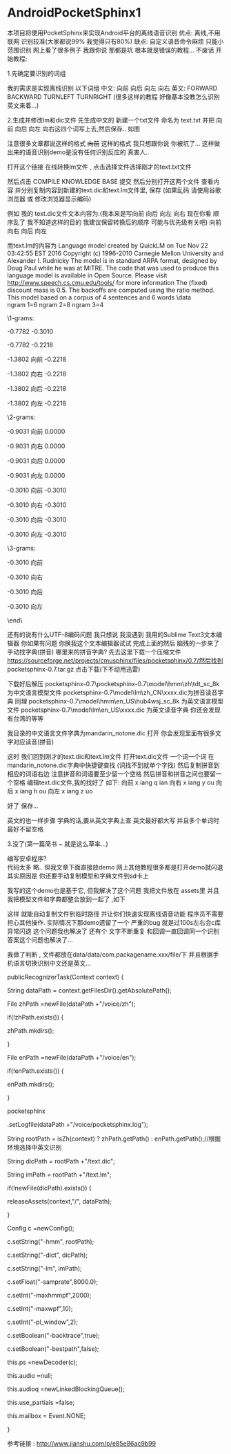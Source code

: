 # AndroidPocketSphinx1
本项目将使用PocketSphinx来实现Android平台的离线语音识别
优点: 离线,不用联网 识别较准(大家都说99%  我觉得只有80%)
缺点: 自定义语音命令麻烦  只能小范围识别 
网上看了很多例子 我跟你说 那都是坑  根本就是错误的教程...
不废话 开始教程:

1.先确定要识别的词组

我的需求是实现离线识别 以下词组
中文:  向前 向后 向左 向右
英文: FORWARD BACKWARD TURNLEFT TURNRIGHT
(很多这样的教程 好像基本没教怎么识别英文来着...)

2.生成并修改lm和dic文件 
先生成中文的 新建一个txt文件  命名为 text.txt
并把 向前 向后 向左 向右这四个词写上去,然后保存..
如图



注意很多文章都说这样的格式 <s>向前</s>
这样的格式  我只想跟你说 你被坑了...  这样做出来的语音识别demo是没有任何识别反应的 真害人..

打开这个链接  在线转换lm文件  , 点击选择文件选择刚才的text.txt文件


然后点击 COMPILE KNOWLEDGE BASE  提交
然后分别打开这两个文件 查看内容    并分别复制内容到新建的text.dic和text.lm文件里, 保存  (如果乱码 请使用谷歌浏览器 或 修改浏览器显示编码)



例如 我的 text.dic文件文本内容为:(我本来是写向前 向后 向左 向右 现在你看 顺序乱了 我不知道这样的目的 我建议保留转换后的顺序 可能与优先级有关吧)
向前
向右
向后
向左


而text.lm的内容为
Language model created by QuickLM on Tue Nov 22 03:42:55 EST 2016
Copyright (c) 1996-2010 Carnegie Mellon University and Alexander I. Rudnicky
The model is in standard ARPA format, designed by Doug Paul while he was at MITRE.
The code that was used to produce this language model is available in Open Source.
Please visit http://www.speech.cs.cmu.edu/tools/ for more information
The (fixed) discount mass is 0.5. The backoffs are computed using the ratio method.
This model based on a corpus of 4 sentences and 6 words
\data\
ngram 1=6
ngram 2=8
ngram 3=4

\1-grams:

-0.7782 -0.3010

-0.7782 -0.2218

-1.3802 向前 -0.2218

-1.3802 向右 -0.2218

-1.3802 向后 -0.2218

-1.3802 向左 -0.2218

\2-grams:

-0.9031 向前 0.0000

-0.9031 向右 0.0000

-0.9031 向后 0.0000

-0.9031 向左 0.0000

-0.3010 向前 -0.3010

-0.3010 向右 -0.3010

-0.3010 向后 -0.3010

-0.3010 向左 -0.3010

\3-grams:

-0.3010 向前

-0.3010 向右

-0.3010 向后

-0.3010 向左

\end\


还有的说有什么UTF-8编码问题  我只想说 我没遇到 我用的Sublime Text3文本编辑器  你如果有问题 你换我这个文本编辑器试试
完成上面的然后 脑残的一步来了  手动找字典(拼音) 
哪里来的拼音字典? 先去这里下载一个压缩文件
https://sourceforge.net/projects/cmusphinx/files/pocketsphinx/0.7/然后找到 pocketsphinx-0.7.tar.gz 点击下载(下不动用迅雷)


下载好后解压
pocketsphinx-0.7\pocketsphinx-0.7\model\hmm\zh\tdt_sc_8k 为中文语言模型文件
pocketsphinx-0.7\model\lm\zh_CN\xxxx.dic为拼音读音字典
同理
pocketsphinx-0.7\model\hmm\en_US\hub4wsj_sc_8k 为英文语言模型文件
pocketsphinx-0.7\model\lm\en_US\xxxx.dic 为英文读音字典
你还会发现有台湾的等等

我目录的中文语言文件字典为mandarin_notone.dic  打开 你会发现里面有很多文字对应读音(拼音)


这时 我们回到刚才的text.dic和text.lm文件  打开text.dic文件
一个词一个词 在mandarin_notone.dic字典中快捷键查找  (词找不到就单个字找)  然后复制拼音到相应的词语右边 注意拼音和词语要至少留一个空格  然后拼音和拼音之间也要留一个空格
编辑text.dic文件,我的找好了 如下:
向前	x iang q ian
向右	x iang y ou
向后	x iang h ou
向左	x iang z uo

好了 保存...

英文的也一样步骤  字典的话,要从英文字典上查   英文最好都大写 并且多个单词时最好不留空格

3.没了(第一篇简书 ~ 就是这么草率...)

编写安卓程序?   
代码太多 略.. 但我文章下面直接放demo
网上其他教程很多都是打开demo就闪退 其实原因是
你还要手动复制模型和字典文件到sd卡上

我写的这个demo也是基于它,  但我解决了这个问题  我把文件放在 assets里  并且我把模型文件和字典都整合放到一起了 ,如下



这样  就能自动复制文件到临时路径  并让你们快速实现离线语音功能 程序员不需要担心其他操作.
实际情况下那demo遗留了一个 严重的bug  就是过100s左右会c库异常闪退 这个问题我也解决了 
还有个 文字不断重复 和回调一直回调同一个识别答案这个问题也解决了...

我做了判断 , 文件都放在data/data/com.packagename.xxx/file/下
并且根据手机语言切换识别中文还是英文...


publicRecognizerTask(Context context) {

String dataPath = context.getFilesDir().getAbsolutePath();

File zhPath =newFile(dataPath +"/voice/zh");

if(!zhPath.exists()) {

zhPath.mkdirs();

}

File enPath =newFile(dataPath +"/voice/en");

if(!enPath.exists()) {

enPath.mkdirs();

}

pocketsphinx

.setLogfile(dataPath +"/voice/pocketsphinx.log");

String rootPath = isZh(context) ? zhPath.getPath() : enPath.getPath();//根据环境选择中英文识别

String dicPath = rootPath +"/text.dic";

String imPath = rootPath +"/text.lm";

if(!newFile(dicPath).exists()) {

releaseAssets(context,"/", dataPath);

}

Config c =newConfig();

c.setString("-hmm", rootPath);

c.setString("-dict", dicPath);

c.setString("-lm", imPath);

c.setFloat("-samprate",8000.0);

c.setInt("-maxhmmpf",2000);

c.setInt("-maxwpf",10);

c.setInt("-pl_window",2);

c.setBoolean("-backtrace",true);

c.setBoolean("-bestpath",false);

this.ps =newDecoder(c);

this.audio =null;

this.audioq =newLinkedBlockingQueue();

this.use_partials =false;

this.mailbox = Event.NONE;

}

参考链接 : http://www.jianshu.com/p/e85e86ac9b99
